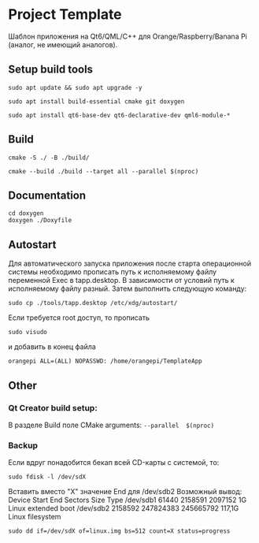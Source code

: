 # Project Template
Шаблон приложения на Qt6/QML/C++ для Orange/Raspberry/Banana Pi (аналог, не имеющий аналогов).

## Setup build tools
```
sudo apt update && sudo apt upgrade -y
```
```
sudo apt install build-essential cmake git doxygen
```
```
sudo apt install qt6-base-dev qt6-declarative-dev qml6-module-*
```

## Build
```
cmake -S ./ -B ./build/
```
```
cmake --build ./build --target all --parallel $(nproc)
```

## Documentation
```
cd doxygen
doxygen ./Doxyfile
```

## Autostart
Для автоматического запуска приложения после старта операционной системы необходимо прописать путь к исполняемому файлу переменной Exec в tapp.desktop. В зависимости от условий путь к исполняемому файлу разный. Затем выполнить следующую команду:
```
sudo cp ./tools/tapp.desktop /etc/xdg/autostart/
```
Если требуется root доступ, то прописать 
```
sudo visudo
```
и добавить в конец файла
```
orangepi ALL=(ALL) NOPASSWD: /home/orangepi/TemplateApp
```
## Other
### Qt Creator build setup:
В разделе Build поле CMake arguments: ```--parallel  $(nproc)```

### Backup
Если вдруг понадобится бекап всей CD-карты с системой, то:
```
sudo fdisk -l /dev/sdX
```
Вставить вместо "X" значение End для /dev/sdb2 
Возможный вывод:
Device       Start       End   Sectors   Size Type
/dev/sdb1    61440   2158591   2097152     1G Linux extended boot
/dev/sdb2  2158592 247824383 245665792 117,1G Linux filesystem
```
sudo dd if=/dev/sdX of=linux.img bs=512 count=X status=progress
```
